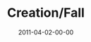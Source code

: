 ---
layout: message
category: message
series: "The Story"
title: "Creation/Fall"
date: 2011-04-02-00-00
message_id: 665
audio: "http://s3.amazonaws.com/crossroadsaudiomessages/thestory02.mp3"
audio-duration: "48:42"
program: "http://s3.amazonaws.com/crossroads-media/media/legacy/documents/04_02-03_11Program.pdf"
description: "Brian Tome talks about God's purpose for creation, and the tragic events that transpired."
video: "https://s3.amazonaws.com/crossroadsvideomessages/thestory02.mp4"
video-duration: "48:48"
video-image: "http://s3.amazonaws.com/crossroads-media/images/legacy/content/thestory02_still.jpg"
explicit: "N"
---